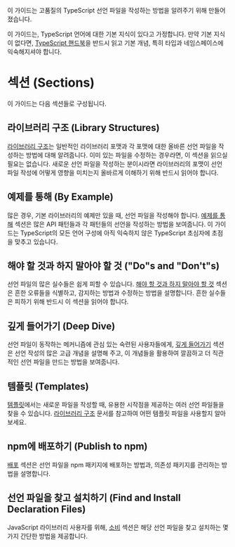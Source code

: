 이 가이드는 고품질의 TypeScript 선언 파일을 작성하는 방법을 알려주기 위해 만들어졌습니다.

이 가이드는, TypeScript 언어에 대한 기본 지식이 있다고 가정합니다.
만약 기본 지식이 없다면, [TypeScript 핸드북](../basic-types.md)을 반드시 읽고 기본 개념, 특히 타입과 네임스페이스에 익숙해지셔야 합니다.

# 섹션 (Sections)

이 가이드는 다음 섹션들로 구성됩니다.

## 라이브러리 구조 (Library Structures)

[라이브러리 구조](./Library%20Structures.md)는 일반적인 라이브러리 포맷과 각 포맷에 대한 올바른 선언 파일을 작성하는 방법에 대해 알려줍니다.
이미 있는 파일을 수정하는 경우라면, 이 섹션을 읽으실 필요는 없습니다.
새로운 선언 파일을 작성하는 분이시라면 라이브러리의 포맷이 선언 파일 작성에 어떻게 영향을 미치는지 올바르게 이해하기 위해 반드시 읽어야 합니다.

## 예제를 통해 (By Example)

많은 경우, 기본 라이브러리의 예제만 있을 때, 선언 파일을 작성해야 합니다.
[예제를 통해](./By%20Example.md) 섹션은 많은 API 패턴들과 각 패턴들의 선언을 작성하는 방법을 보여줍니다.
이 가이드는 TypeScript의 모든 언어 구성에 아직 익숙하지 않은 TypeScript 초심자에 초점을 맞추고 있습니다.

## 해야 할 것과 하지 말아야 할 것 ("Do"s and "Don't"s)

선언 파일의 많은 실수들은 쉽게 피할 수 있습니다.
[해야 할 것과 하지 말아야 할 것](./Do's%20and%20Don'ts.md) 섹션은 흔한 오류들을 식별하고, 감지하는 방법과 수정하는 방법을 설명합니다.
흔한 실수들은 피하기 위해 반드시 이 섹션을 읽어야 합니다.

## 깊게 들어가기 (Deep Dive)

선언 파일이 동작하는 메커니즘에 관심 있는 숙련된 사용자들에게, [깊게 들어가기](./Deep%20Dive.md) 섹션은 선언 작성의 많은 고급 개념을 설명해 주고, 이 개념들을 활용하여 깔끔하고 더 직관적인 선언 파일을 만드는 방법을 보여줍니다.

## 템플릿 (Templates)

[템플릿](./Templates.md)에서는 새로운 파일을 작성할 때, 유용한 시작점을 제공하는 여러 선언 파일들을 찾을 수 있습니다.
[라이브러리 구조](./Library%20Structures.md) 문서를 참고하여 어떤 템플릿 파일을 사용할지 알아보세요.

## npm에 배포하기 (Publish to npm)

[배포](./Publishing.md) 섹션은 선언 파일을 npm 패키지에 배포하는 방법과, 의존성 패키지를 관리하는 방법을 설명합니다.

## 선언 파일을 찾고 설치하기 (Find and Install Declaration Files)

JavaScript 라이브러리 사용자를 위해, [소비](./Consumption.md) 섹션은 해당 선언 파일을 찾고 설치하는 몇 가지 간단한 방법을 제공합니다.